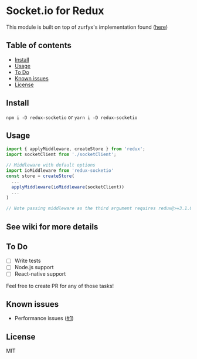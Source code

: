 # Socket.io for Redux

This module is built on top of zurfyx's implementation found ([here](https://stackoverflow.com/questions/37876889/react-redux-and-websockets-with-socket-io))

## Table of contents
* [Install](#install)
* [Usage](#usage)
* [To Do](#to-do)
* [Known issues](#known-issues)
* [License](#license)

## Install
`npm i -D redux-socketio` or `yarn i -D redux-socketio`

## Usage
```javascript
import { applyMiddleware, createStore } from 'redux';
import socketClient from './socketClient';

// Middleware with default options
import ioMiddleware from 'redux-socketio'
const store = createStore(
  ...
  applyMiddleware(ioMiddleware(socketClient))
  ...
)

// Note passing middleware as the third argument requires redux@>=3.1.0
```

## See wiki for more details 

## To Do
- [ ] Write tests
- [ ] Node.js support
- [ ] React-native support

Feel free to create PR for any of those tasks!

## Known issues
* Performance issues ([#1](https://github.com/pak11273/redux-socketio/issues/1))

## License
MIT
